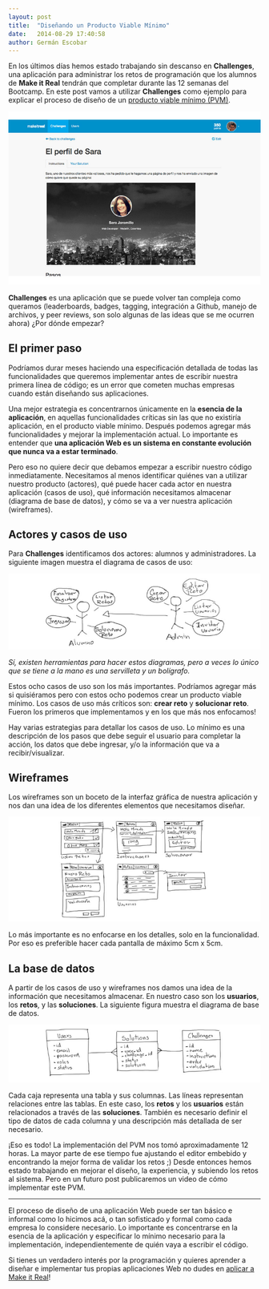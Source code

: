 ```yaml
---
layout: post
title:  "Diseñando un Producto Viable Mínimo"
date:   2014-08-29 17:40:58
author: Germán Escobar
---
```


En los últimos días hemos estado trabajando sin descanso en **Challenges**, una aplicación para administrar los retos de programación que los alumnos de **Make it Real** tendrán que completar durante las 12 semanas del Bootcamp. En este post vamos a utilizar **Challenges** como ejemplo para explicar el proceso de diseño de un [producto viable mínimo (PVM)](http://es.wikipedia.org/wiki/Producto_viable_m%C3%ADnimo).

![Challenges](/images/challenges.png)

**Challenges** es una aplicación que se puede volver tan compleja como queramos (leaderboards, badges, tagging, integración a Github, manejo de archivos, y peer reviews, son solo algunas de las ideas que se me ocurren ahora) ¿Por dónde empezar?

## El primer paso

Podríamos durar meses haciendo una especificación detallada de todas las funcionalidades que queremos implementar antes de escribir nuestra primera línea de código; es un error que cometen muchas empresas cuando están diseñando sus aplicaciones.

Una mejor estrategia es concentrarnos únicamente en la **esencia de la aplicación**, en aquellas funcionalidades críticas sin las que no existiría aplicación, en el producto viable mínimo. Después podemos agregar más funcionalidades y mejorar la implementación actual. Lo importante es entender que **una aplicación Web es un sistema en constante evolución que nunca va a estar terminado**.

Pero eso no quiere decir que debamos empezar a escribir nuestro código inmediatamente. Necesitamos al menos identificar quiénes van a utilizar nuestro producto (actores), qué puede hacer cada actor en nuestra aplicación (casos de uso), qué información necesitamos almacenar (diagrama de base de datos), y cómo se va a ver nuestra aplicación (wireframes).

## Actores y casos de uso

Para **Challenges** identificamos dos actores: alumnos y administradores. La siguiente imagen muestra el diagrama de casos de uso:

![Actores y Casos de Uso](/images/makeitchallenges-use-cases.jpg)

*Sí, existen herramientas para hacer estos diagramas, pero a veces lo único que se tiene a la mano es una servilleta y un bolígrafo.*

Estos ocho casos de uso son los más importantes. Podríamos agregar más si quisiéramos pero con estos ocho podemos crear un producto viable mínimo. Los casos de uso más críticos son: **crear reto** y **solucionar reto**. Fueron los primeros que implementamos y en los que más nos enfocamos!

Hay varias estrategias para detallar los casos de uso. Lo mínimo es una descripción de los pasos que debe seguir el usuario para completar la acción, los datos que debe ingresar, y/o la información que va a recibir/visualizar.

## Wireframes

Los wireframes son un boceto de la interfaz gráfica de nuestra aplicación y nos dan una idea de los diferentes elementos que necesitamos diseñar.

![Wireframes](/images/makeitchallenges-wireframes.jpg)

Lo más importante es no enfocarse en los detalles, solo en la funcionalidad. Por eso es preferible hacer cada pantalla de máximo 5cm x 5cm. 

## La base de datos

A partir de los casos de uso y wireframes nos damos una idea de la información que necesitamos almacenar. En nuestro caso son los **usuarios**, los **retos**, y las **soluciones**. La siguiente figura muestra el diagrama de base de datos.

![Diagrama de Base de Datos](/images/makeitchallenges-database.jpg)

Cada caja representa una tabla y sus columnas. Las líneas representan relaciones entre las tablas. En este caso, los **retos** y los **usuarios** están relacionados a través de las **soluciones**. También es necesario definir el tipo de datos de cada columna y una descripción más detallada de ser necesario.

¡Eso es todo! La implementación del PVM nos tomó aproximadamente 12 horas. La mayor parte de ese tiempo fue ajustando el editor embebido y encontrando la mejor forma de validar los retos ;) Desde entonces hemos estado trabajando en mejorar el diseño, la experiencia, y subiendo los retos al sistema. Pero en un futuro post publicaremos un video de cómo implementar este PVM.

***

El proceso de diseño de una aplicación Web puede ser tan básico e informal como lo hicimos acá, o tan sofisticado y formal como cada empresa lo considere necesario. Lo importante es concentrarse en la esencia de la aplicación y especificar lo mínimo necesario para la implementación, independientemente de quién vaya a escribir el código.

Si tienes un verdadero interés por la programación y quieres aprender a diseñar e implementar tus propias aplicaciones Web no dudes en [aplicar a Make it Real](/apply)!